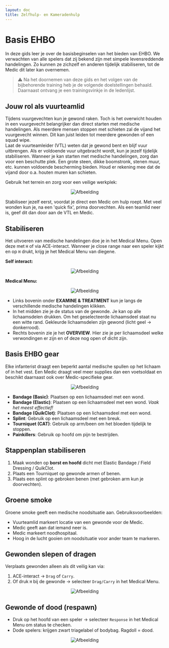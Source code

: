 ```yaml
---
layout: doc
title: Zelfhulp- en Kameradenhulp
---
```


# Basis EHBO

In deze gids leer je over de basisbeginselen van het bieden van EHBO. We verwachten van alle spelers dat zij bekend zijn met simpele levensreddende handelingen. Zo kunnen ze zichzelf en anderen tijdelijk stabiliseren, tot de Medic dit later kan overnemen. 

> ⚠️ Na het doornemen van deze gids en het volgen van de bijbehorende training heb je de volgende doelstellingen behaald. Daarnaast ontvang je een trainingsvinkje in de ledenlijst.

## Jouw rol als vuurteamlid

Tijdens vuurgevechten kun je gewond raken. Toch is het overwicht houden in een vuurgevecht belangrijker dan direct starten met medische handelingen. Als meerdere mensen stoppen met schieten zal de vijand het vuurgevecht winnen. Dit kan juist leiden tot meerdere gewonden of een squad wipe.  
Laat de vuurteamleider (VTL) weten dat je gewond bent en blijf vuur uitbrengen. Als er voldoende vuur uitgebracht wordt, kun je jezelf tijdelijk stabiliseren. Wanneer je kan starten met medische handelingen, zorg dan voor een beschutte plek. Een grote steen, dikke boomstronk, stenen muur, etc. kunnen voldoende bescherming bieden. Houd er rekening mee dat de vijand door o.a. houten muren kan schieten.

Gebruik het terrein en zorg voor een veilige werkplek:  
<p align="center">
    <img src="/2_basisvaardigheden/2_1_basis_ehbo/ehbo1.jpg" alt="Afbeelding" />
</p>  

Stabiliseer jezelf eerst, voordat je direct een Medic om hulp roept. Met veel wonden kun je, na een 'quick fix', prima doorvechten. Als een teamlid neer is, geef dit dan door aan de VTL en Medic.

## Stabiliseren

Het uitvoeren van medische handelingen doe je in het Medical Menu. Open deze met `H` of via ACE-interact. Wanneer je close range naar een speler kijkt en op `H` drukt, krijg je het Medical Menu van diegene.

**Self interact:**
<p align="center">
    <img src="/2_basisvaardigheden/2_1_basis_ehbo/ehbo2.jpg" alt="Afbeelding" />
</p>  

**Medical Menu:**  
<p align="center">
    <img src="/2_basisvaardigheden/2_1_basis_ehbo/ehbo3.png" alt="Afbeelding" />
</p>    

- Links bovenin onder **EXAMINE & TREATMENT** kun je langs de verschillende medische handelingen klikken.  
- In het midden zie je de status van de gewonde. Je kan op alle lichaamsdelen drukken. Om het geselecteerde lichaamsdeel staat nu een witte rand. Gekleurde lichaamsdelen zijn gewond (licht geel → donkerrood).  
- Rechts bovenin zie je het **OVERVIEW**. Hier zie je per lichaamsdeel welke verwondingen er zijn en of deze nog open of dicht zijn.

## Basis EHBO gear

Elke infanterist draagt een beperkt aantal medische spullen op het lichaam of in het vest. Een Medic draagt veel meer supplies dan een voetsoldaat en beschikt daarnaast ook over Medic-specifieke gear.  

<p align="center">
    <img src="/2_basisvaardigheden/2_1_basis_ehbo/ehbo4.png" alt="Afbeelding" />
</p>   

- **Bandage (Basic)**: Plaatsen op een lichaamsdeel met een wond.  
- **Bandage (Elastic)**: Plaatsen op een lichaamsdeel met een wond. *Vaak het meest effectief!*  
- **Bandage (QuikClot)**: Plaatsen op een lichaamsdeel met een wond.  
- **Splint**: Gebruik op een lichaamsdeel met een breuk.  
- **Tourniquet (CAT)**: Gebruik op arm/been om het bloeden tijdelijk te stoppen.  
- **Painkillers**: Gebruik op hoofd om pijn te bestrijden.  

## Stappenplan stabiliseren
1. Maak wonden op **borst en hoofd** dicht met Elastic Bandage / Field Dressing / QuikClot.  
2. Plaats een Tourniquet op gewonde armen of benen.  
3. Plaats een splint op gebroken benen (met gebroken arm kun je doorvechten).  

## Groene smoke

Groene smoke geeft een medische noodsituatie aan. Gebruiksvoorbeelden:  
- Vuurteamlid markeert locatie van een gewonde voor de Medic.  
- Medic geeft aan dat iemand neer is.  
- Medic markeert noodhospitaal.  
- Hoog in de lucht gooien om noodsituatie voor ander team te markeren.  

## Gewonden slepen of dragen

Verplaats gewonden alleen als dit veilig kan via:  
1. ACE-interact → `Drag` of `Carry`.  
2. Of druk `H` bij de gewonde → selecteer `Drag/Carry` in het Medical Menu.  

<p align="center">
    <img src="/2_basisvaardigheden/2_1_basis_ehbo/ehbo5.png" alt="Afbeelding" />
</p>   

## Gewonde of dood (respawn)

- Druk op het hoofd van een speler → selecteer `Response` in het Medical Menu om status te checken.  
- Dode spelers: krijgen zwart triagelabel of bodybag. Ragdoll = dood.  
<p align="center">
    <img src="/2_basisvaardigheden/2_1_basis_ehbo/ehbo6.png" alt="Afbeelding" />
</p>   